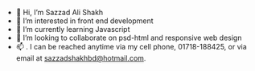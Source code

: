 - 👋 Hi, I’m Sazzad Ali Shakh
- 👀 I’m interested in front end development
- 🌱 I’m currently learning Javascript
- 💞️ I’m looking to collaborate on psd-html and responsive web design
- 📫 . I can be reached anytime via my cell phone, 01718-188425, or via email at sazzadshakhbd@hotmail.com. 

<!---
sazzadshakhbd/sazzadshakhbd is a ✨ special ✨ repository because its `README.md` (this file) appears on your GitHub profile.
You can click the Preview link to take a look at your changes.
--->
